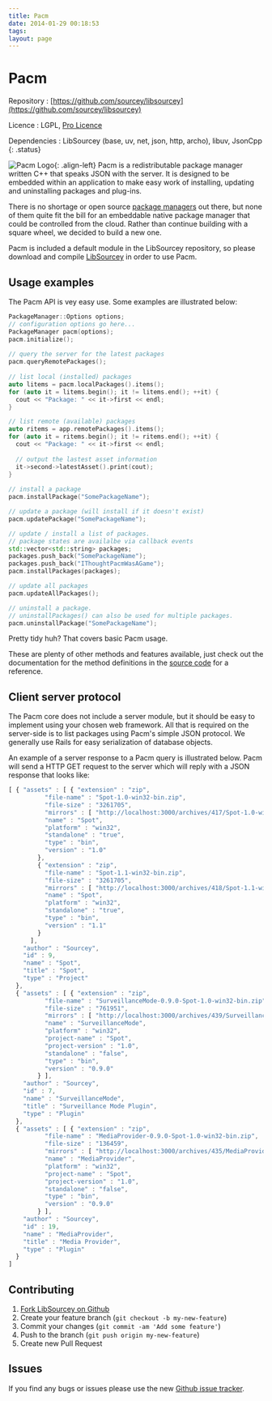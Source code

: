```yaml
---
title: Pacm
date: 2014-01-29 00:18:53
tags: 
layout: page
---
```

      
<!-- 
TODO: compare to current package managers
 -->

# Pacm

Repository
: [https://github.com/sourcey/libsourcey](https://github.com/sourcey/libsourcey)

Licence
: LGPL, <a href="/licence">Pro Licence</a>

Dependencies
: LibSourcey (base, uv, net, json, http, archo), libuv, JsonCpp
{: .status}
    
![Pacm Logo](pacm-logo-120.png "Pacm Logo"){: .align-left} Pacm is a redistributable package manager written C++ that speaks JSON with the server.
It is designed to be embedded within an application to make easy work of installing, updating and uninstalling packages and plug-ins.

There is no shortage or open source [package managers](http://en.wikipedia.org/wiki/List_of_software_package_management_systems) out there, but none of them quite fit the bill for an embeddable native package manager that could be controlled from the cloud. Rather than continue building with a square wheel, we decided to build a new one.
    
Pacm is included a default module in the LibSourcey repository, so please download and compile [LibSourcey](libsourcey) in order to use Pacm.

## Usage examples

The Pacm API is vey easy use. Some examples are illustrated below:
      
~~~ cpp
PackageManager::Options options;
// configuration options go here...
PackageManager pacm(options);
pacm.initialize();
        
// query the server for the latest packages
pacm.queryRemotePackages();                
        
// list local (installed) packages
auto litems = pacm.localPackages().items();
for (auto it = litems.begin(); it != litems.end(); ++it) {				
  cout << "Package: " << it->first << endl;
}

// list remote (available) packages
auto ritems = app.remotePackages().items();
for (auto it = ritems.begin(); it != ritems.end(); ++it) {				
  cout << "Package: " << it->first << endl;          
  
  // output the lastest asset information
  it->second->latestAsset().print(cout);	
}                
        
// install a package
pacm.installPackage("SomePackageName");

// update a package (will install if it doesn't exist)
pacm.updatePackage("SomePackageName");

// update / install a list of packages.
// package states are availalbe via callback events
std::vector<std::string> packages;
packages.push_back("SomePackageName");
packages.push_back("IThoughtPacmWasAGame");        
pacm.installPackages(packages);

// update all packages
pacm.updateAllPackages();

// uninstall a package.
// uninstallPackages() can also be used for multiple packages.
pacm.uninstallPackage("SomePackageName");
~~~ 

Pretty tidy huh? That covers basic Pacm usage. 

These are plenty of other methods and features available, just check out the documentation for the method definitions in the [source code](https://github.com/sourcey/libsourcey/blob/master/src/pacm/include/scy/pacm/packagemanager.h) for a reference.

## Client server protocol

The Pacm core does not include a server module, but it should be easy to implement using your chosen web framework. All that is required on the server-side is to list packages using Pacm's simple JSON protocol. We generally use Rails for easy serialization of database objects. 

An example of a server response to a Pacm query is illustrated below. Pacm will send a HTTP GET request to the server which will reply with a JSON response that looks like:
      
~~~ javascript
[ { "assets" : [ { "extension" : "zip",
          "file-name" : "Spot-1.0-win32-bin.zip",
          "file-size" : "3261705",
          "mirrors" : [ "http://localhost:3000/archives/417/Spot-1.0-win32-bin.zip" ],
          "name" : "Spot",
          "platform" : "win32",
          "standalone" : "true",
          "type" : "bin",
          "version" : "1.0"
        },
        { "extension" : "zip",
          "file-name" : "Spot-1.1-win32-bin.zip",
          "file-size" : "3261705",
          "mirrors" : [ "http://localhost:3000/archives/418/Spot-1.1-win32-bin.zip" ],
          "name" : "Spot",
          "platform" : "win32",
          "standalone" : "true",
          "type" : "bin",
          "version" : "1.1"
        }
      ],
    "author" : "Sourcey",
    "id" : 9,
    "name" : "Spot",
    "title" : "Spot",
    "type" : "Project"
  },
  { "assets" : [ { "extension" : "zip",
          "file-name" : "SurveillanceMode-0.9.0-Spot-1.0-win32-bin.zip",
          "file-size" : "761951",
          "mirrors" : [ "http://localhost:3000/archives/439/SurveillanceMode-0.9.0-Spot-1.0-win32-bin.zip" ],
          "name" : "SurveillanceMode",
          "platform" : "win32",
          "project-name" : "Spot",
          "project-version" : "1.0",
          "standalone" : "false",
          "type" : "bin",
          "version" : "0.9.0"
        } ],
    "author" : "Sourcey",
    "id" : 7,
    "name" : "SurveillanceMode",
    "title" : "Surveillance Mode Plugin",
    "type" : "Plugin"
  },
  { "assets" : [ { "extension" : "zip",
          "file-name" : "MediaProvider-0.9.0-Spot-1.0-win32-bin.zip",
          "file-size" : "136459",
          "mirrors" : [ "http://localhost:3000/archives/435/MediaProvider-0.9.0-Spot-1.0-win32-bin.zip" ],
          "name" : "MediaProvider",
          "platform" : "win32",
          "project-name" : "Spot",
          "project-version" : "1.0",
          "standalone" : "false",
          "type" : "bin",
          "version" : "0.9.0"
        } ],
    "author" : "Sourcey",
    "id" : 19,
    "name" : "MediaProvider",
    "title" : "Media Provider",
    "type" : "Plugin"
  }
]
~~~    

## Contributing

1. [Fork LibSourcey on Github](https://github.com/sourcey/libsourcey)
2. Create your feature branch (`git checkout -b my-new-feature`)
3. Commit your changes (`git commit -am 'Add some feature'`)
4. Push to the branch (`git push origin my-new-feature`)
5. Create new Pull Request

## Issues

If you find any bugs or issues please use the new [Github issue tracker](https://github.com/sourcey/libsourcey/issues).

<!--   
## Things to do

There are a few features we have not had time to implement yet which are listed in the TODO file in the source folder.
If you're able to implement any of the those features then send a push request our way. 
-->

